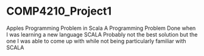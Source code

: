 # COMP4210_Project1
Apples Programming Problem in Scala
A Programming Problem Done when I was learning a new language SCALA
Probably not the best solution but the one I was able to come up with while not being particularly familiar with SCALA
